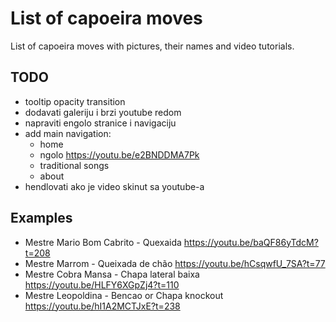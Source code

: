 # List of capoeira moves

List of capoeira moves with pictures, their names and video tutorials.

## TODO

- tooltip opacity transition
- dodavati galeriju i brzi youtube redom
- napraviti engolo stranice i navigaciju
- add main navigation:
  - home
  - ngolo https://youtu.be/e2BNDDMA7Pk
  - traditional songs
  - about
- hendlovati ako je video skinut sa youtube-a

## Examples

- Mestre Mario Bom Cabrito - Quexaida https://youtu.be/baQF86yTdcM?t=208
- Mestre Marrom - Queixada de chão https://youtu.be/hCsqwfU_7SA?t=77
- Mestre Cobra Mansa - Chapa lateral baixa https://youtu.be/HLFY6XGpZj4?t=110
- Mestre Leopoldina - Bencao or Chapa knockout https://youtu.be/hI1A2MCTJxE?t=238